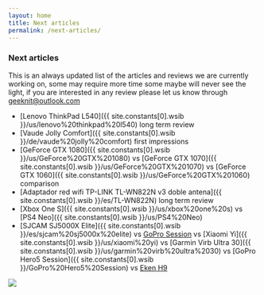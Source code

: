 ```yaml
---
layout: home
title: Next articles
permalink: /next-articles/
---
```


### Next articles

This is an always updated list of the articles and reviews we are currently working on, some may require more time some maybe will never see the light, if you are interested in any review please let us know through <geeknit@outlook.com>

- [Lenovo ThinkPad L540]({{ site.constants[0].wsib }}/us/lenovo%20thinkpad%20l540) long term review
- [Vaude Jolly Comfort]({{ site.constants[0].wsib }}/de/vaude%20jolly%20comfort) first impressions
- [GeForce GTX 1080]({{ site.constants[0].wsib }}/us/GeForce%20GTX%201080) vs [GeForce GTX 1070]({{ site.constants[0].wsib }}/us/GeForce%20GTX%201070) vs [GeForce GTX 1060]({{ site.constants[0].wsib }}/us/GeForce%20GTX%201060) comparison
- [Adaptador red wifi TP-LINK TL-WN822N v3 doble antena]({{ site.constants[0].wsib }}/es/TL-WN822N) long term review
- [Xbox One S]({{ site.constants[0].wsib }}/us/xbox%20one%20s) vs [PS4 Neo]({{ site.constants[0].wsib }}/us/PS4%20Neo)
- [SJCAM SJ5000X Elite]({{ site.constants[0].wsib }}/es/sjcam%20sj5000x%20elite) vs [GoPro Session](/2015/12/GoPro-HERO4-Session-comparativa-camaras-gopro.html) vs [Xiaomi Yi]({{ site.constants[0].wsib }}/us/xiaomi%20yi) vs [Garmin Virb Ultra 30]({{ site.constants[0].wsib }}/us/garmin%20virb%20ultra%2030) vs [GoPro Hero5 Session]({{ site.constants[0].wsib }}/GoPro%20Hero5%20Session) vs [Eken H9](/2017/01/h9-action-cam-review-primeras-impresiones.html)

[![](https://1.bp.blogspot.com/-_1MA4pLpm88/WJ9_r7-tBwI/AAAAAAAAA8M/OXzzEXo54Vkvq7GaESfNSgs780EGG3KHgCLcB/s1600/working.jpg)](/p/contact.html)

